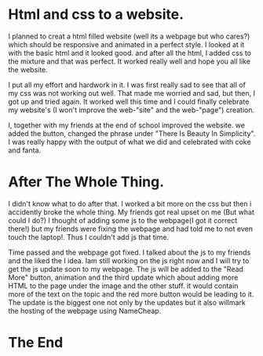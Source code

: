 # Html and css to a website.


I planned to creat a html filled website (well its a webpage but who cares?) which should be responsive and animated in a perfect style. I looked at it with the basic html and it looked good. and after all the html, I added css to the mixture and that was perfect. It worked really well and hope you all like the website.

I put all my effort and hardwork in it. I was first really sad to see that all of my css was not working out well. That made me worried and sad, but then, I got up and tried again. It worked well this time and I could finally celebrate my website's (I won't improve the web-"site" and the web-"page") creation.

I, together with my friends at the end of school improved the website. we added the button, changed the phrase under "There Is Beauty In Simplicity". I was really happy with the output of what we did and celebrated with coke and fanta.

# After The Whole Thing.


I didn't know what to do after that. I worked a bit more on the css but then i accidently broke the whole thing. My friends got real upset on me (But what could I do?) I thought of adding some js to the webpage(I got it correct there!) but my friends were fixing the webpage and had told me to not even touch the laptop!. Thus I couldn't add js that time.

Time passed and the webpage got fixed. I talked about the js to my friends and the liked the I idea. Iam still working on the js right now and I will try to get the js update soon to my webpage. The js will be added to the "Read More" button, animation and the third update which about adding more HTML to the page under the image and the other stuff. it would contain more of the text on the topic and the red more button would be leading to it. The update is the biggest one not only by the updates but it also willmark the hosting of the webpage using NameCheap.

#                                                       The End
